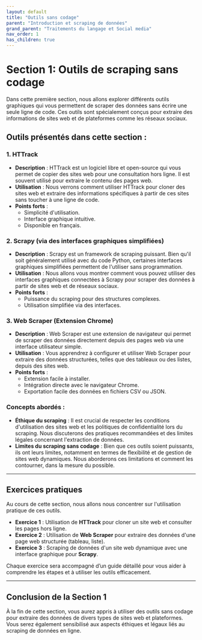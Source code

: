```yaml
---
layout: default
title: "Outils sans codage"
parent: "Introduction et scraping de données"
grand_parent: "Traitements du langage et Social media"
nav_order: 1
has_children: true
---
```


# Section 1: Outils de scraping sans codage

Dans cette première section, nous allons explorer différents outils graphiques qui vous permettent de scraper des données sans écrire une seule ligne de code. Ces outils sont spécialement conçus pour extraire des informations de sites web et de plateformes comme les réseaux sociaux.

## Outils présentés dans cette section :

### 1. **HTTrack**
- **Description** : HTTrack est un logiciel libre et open-source qui vous permet de copier des sites web pour une consultation hors ligne. Il est souvent utilisé pour extraire le contenu des pages web.
- **Utilisation** : Nous verrons comment utiliser HTTrack pour cloner des sites web et extraire des informations spécifiques à partir de ces sites sans toucher à une ligne de code.
- **Points forts** :
  - Simplicité d'utilisation.
  - Interface graphique intuitive.
  - Disponible en français.
  
### 2. **Scrapy (via des interfaces graphiques simplifiées)**
- **Description** : Scrapy est un framework de scraping puissant. Bien qu'il soit généralement utilisé avec du code Python, certaines interfaces graphiques simplifiées permettent de l'utiliser sans programmation.
- **Utilisation** : Nous allons vous montrer comment vous pouvez utiliser des interfaces graphiques connectées à Scrapy pour scraper des données à partir de sites web et de réseaux sociaux.
- **Points forts** :
  - Puissance du scraping pour des structures complexes.
  - Utilisation simplifiée via des interfaces.
  
### 3. **Web Scraper (Extension Chrome)**
- **Description** : Web Scraper est une extension de navigateur qui permet de scraper des données directement depuis des pages web via une interface utilisateur simple.
- **Utilisation** : Vous apprendrez à configurer et utiliser Web Scraper pour extraire des données structurées, telles que des tableaux ou des listes, depuis des sites web.
- **Points forts** :
  - Extension facile à installer.
  - Intégration directe avec le navigateur Chrome.
  - Exportation facile des données en fichiers CSV ou JSON.
  
### Concepts abordés :

- **Éthique du scraping** : Il est crucial de respecter les conditions d'utilisation des sites web et les politiques de confidentialité lors du scraping. Nous discuterons des pratiques recommandées et des limites légales concernant l'extraction de données.
- **Limites du scraping sans codage** : Bien que ces outils soient puissants, ils ont leurs limites, notamment en termes de flexibilité et de gestion de sites web dynamiques. Nous aborderons ces limitations et comment les contourner, dans la mesure du possible.

---

## Exercices pratiques

Au cours de cette section, nous allons nous concentrer sur l'utilisation pratique de ces outils.

- **Exercice 1** : Utilisation de **HTTrack** pour cloner un site web et consulter les pages hors ligne.
- **Exercice 2** : Utilisation de **Web Scraper** pour extraire des données d'une page web structurée (tableau, liste).
- **Exercice 3** : Scraping de données d'un site web dynamique avec une interface graphique pour **Scrapy**.

Chaque exercice sera accompagné d’un guide détaillé pour vous aider à comprendre les étapes et à utiliser les outils efficacement.

---

## Conclusion de la Section 1

À la fin de cette section, vous aurez appris à utiliser des outils sans codage pour extraire des données de divers types de sites web et plateformes. Vous serez également sensibilisé aux aspects éthiques et légaux liés au scraping de données en ligne.
